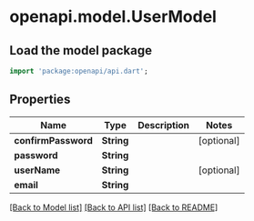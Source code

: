 # openapi.model.UserModel

## Load the model package
```dart
import 'package:openapi/api.dart';
```

## Properties
Name | Type | Description | Notes
------------ | ------------- | ------------- | -------------
**confirmPassword** | **String** |  | [optional] 
**password** | **String** |  | 
**userName** | **String** |  | [optional] 
**email** | **String** |  | 

[[Back to Model list]](../README.md#documentation-for-models) [[Back to API list]](../README.md#documentation-for-api-endpoints) [[Back to README]](../README.md)


